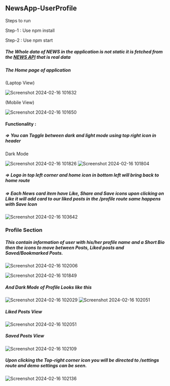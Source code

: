 ## NewsApp-UserProfile

Steps to run 

Step-1 : Use npm install

Step-2 : Use npm start

##### The Whole data of NEWS in the application is not static it is fetched from the [NEWS API](https://newsapi.org/) that is real data

##### The Home page of application 

(Laptop View)

![Screenshot 2024-02-16 101632](https://github.com/ashruth13/NewsApp-UserProfile/assets/113257609/5cd488a7-2f35-4ad9-8fdf-ad7716224208)


(Mobile View)

![Screenshot 2024-02-16 101650](https://github.com/ashruth13/NewsApp-UserProfile/assets/113257609/289350f6-9e04-4999-b954-f08e64a838b8)


#### Functionality : 

##### => You can Toggle between dark and light mode using top right icon in header

Dark Mode 

![Screenshot 2024-02-16 101826](https://github.com/ashruth13/NewsApp-UserProfile/assets/113257609/6ae11967-f29c-4d66-b75c-c45366f0e1e9)
![Screenshot 2024-02-16 101804](https://github.com/ashruth13/NewsApp-UserProfile/assets/113257609/0f7c54b9-d40d-46cb-a72b-fd8c8475a8d6)


##### => Logo in top left corner and home icon in bottom left will bring back to home route

##### => Each News card item have Like, Share and Save icons upon clicking on Like it will add card to our liked posts in the /profile route same happens with Save Icon

![Screenshot 2024-02-16 103642](https://github.com/ashruth13/NewsApp-UserProfile/assets/113257609/66e72379-3d6c-46ae-b2c0-7c1a785185e5)


### Profile Section

##### This contain information of user with his/her profile name and a Short Bio then the icons to move between Posts, Liked posts and Saved/Bookmarked Posts.

![Screenshot 2024-02-16 102006](https://github.com/ashruth13/NewsApp-UserProfile/assets/113257609/fc787520-c449-47b7-a848-8ea651eb420b)

![Screenshot 2024-02-16 101849](https://github.com/ashruth13/NewsApp-UserProfile/assets/113257609/3cffcd81-7e33-41ba-95e5-9830c3d4113f)


##### And Dark Mode of Profile Looks like this

![Screenshot 2024-02-16 102029](https://github.com/ashruth13/NewsApp-UserProfile/assets/113257609/286ad82c-ce8f-4b3c-923c-e35c677ba645)
![Screenshot 2024-02-16 102051](https://github.com/ashruth13/NewsApp-UserProfile/assets/113257609/3f605f79-2a26-45d3-924b-160e7bee3d82)



##### Liked Posts View 

![Screenshot 2024-02-16 102051](https://github.com/ashruth13/NewsApp-UserProfile/assets/113257609/49703248-3670-4c1f-85d7-a70a207591e9)


##### Saved Posts View

![Screenshot 2024-02-16 102109](https://github.com/ashruth13/NewsApp-UserProfile/assets/113257609/d0b889f1-5d66-4e94-93af-0d9c0cc7106e)


##### Upon clicking the Top-right corner icon you will be directed to /settings route and demo settings can be seen.

![Screenshot 2024-02-16 102136](https://github.com/ashruth13/NewsApp-UserProfile/assets/113257609/68ec48da-2344-44c0-a4c7-ccecb28940b6)

